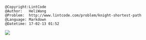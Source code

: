 ```
@Copyright:LintCode
@Author:   HeliWang
@Problem:  http://www.lintcode.com/problem/knight-shortest-path
@Language: Markdown
@Datetime: 17-02-13 01:52
```

![](https://tse2.mm.bing.net/th?id=OIP.M45cbb7f602e70652edf4b56f77d08d96o0&pid=15.1)